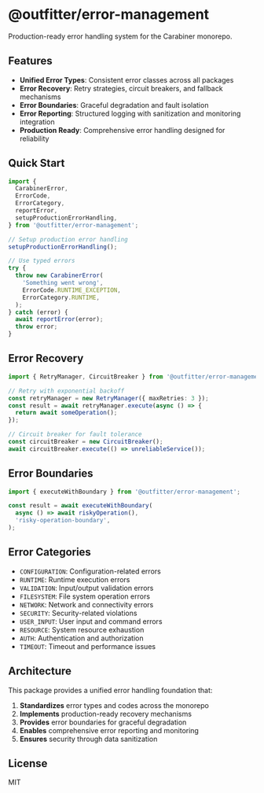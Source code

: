 # @outfitter/error-management

Production-ready error handling system for the Carabiner monorepo.

## Features

- **Unified Error Types**: Consistent error classes across all packages
- **Error Recovery**: Retry strategies, circuit breakers, and fallback mechanisms
- **Error Boundaries**: Graceful degradation and fault isolation
- **Error Reporting**: Structured logging with sanitization and monitoring integration
- **Production Ready**: Comprehensive error handling designed for reliability

## Quick Start

```typescript
import {
  CarabinerError,
  ErrorCode,
  ErrorCategory,
  reportError,
  setupProductionErrorHandling,
} from '@outfitter/error-management';

// Setup production error handling
setupProductionErrorHandling();

// Use typed errors
try {
  throw new CarabinerError(
    'Something went wrong',
    ErrorCode.RUNTIME_EXCEPTION,
    ErrorCategory.RUNTIME,
  );
} catch (error) {
  await reportError(error);
  throw error;
}
```

## Error Recovery

```typescript
import { RetryManager, CircuitBreaker } from '@outfitter/error-management';

// Retry with exponential backoff
const retryManager = new RetryManager({ maxRetries: 3 });
const result = await retryManager.execute(async () => {
  return await someOperation();
});

// Circuit breaker for fault tolerance
const circuitBreaker = new CircuitBreaker();
await circuitBreaker.execute(() => unreliableService());
```

## Error Boundaries

```typescript
import { executeWithBoundary } from '@outfitter/error-management';

const result = await executeWithBoundary(
  async () => await riskyOperation(),
  'risky-operation-boundary',
);
```

## Error Categories

- `CONFIGURATION`: Configuration-related errors
- `RUNTIME`: Runtime execution errors
- `VALIDATION`: Input/output validation errors
- `FILESYSTEM`: File system operation errors
- `NETWORK`: Network and connectivity errors
- `SECURITY`: Security-related violations
- `USER_INPUT`: User input and command errors
- `RESOURCE`: System resource exhaustion
- `AUTH`: Authentication and authorization
- `TIMEOUT`: Timeout and performance issues

## Architecture

This package provides a unified error handling foundation that:

1. **Standardizes** error types and codes across the monorepo
2. **Implements** production-ready recovery mechanisms
3. **Provides** error boundaries for graceful degradation
4. **Enables** comprehensive error reporting and monitoring
5. **Ensures** security through data sanitization

## License

MIT
